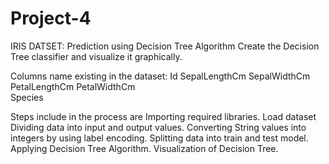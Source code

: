 # Project-4

IRIS DATSET:
Prediction using Decision Tree Algorithm
Create the Decision Tree classifier and visualize it graphically.

Columns name existing in the dataset:
Id
SepalLengthCm
SepalWidthCm
PetalLengthCm
PetalWidthCm	
Species

Steps include in the process are 
Importing required libraries.
Load dataset
Dividing data into input and output values.
Converting String values into integers by using label encoding.
Splitting data into train and test model.
Applying Decision Tree Algorithm.
Visualization of Decision Tree.

